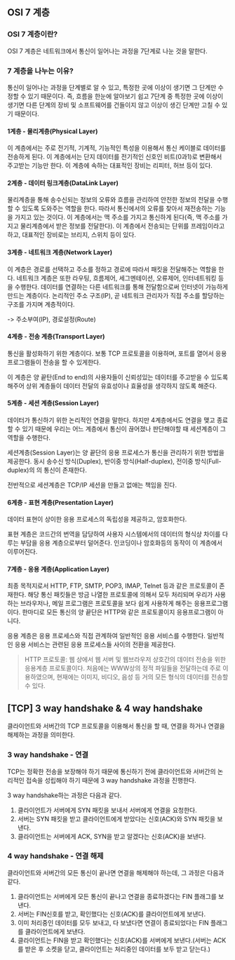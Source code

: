 ## OSI 7 계층

### OSI 7 계층이란?

OSI 7 계층은 네트워크에서 통신이 일어나는 과정을 7단계로 나눈 것을 말한다.

### 7 계층을 나누는 이유?

통신이 일어나는 과정을 단계별로 알 수 있고, 특정한 곳에 이상이 생기면 그 단계만 수정할 수 있기 때문이다. 즉, 흐름을 한눈에 알아보기 쉽고 7단계 중 특정한 곳에 이상이 생기면 다른 단계의 장비 및 소프트웨어를 건들이지 않고 이상이 생긴 단계만 고칠 수 있기 때문이다.

#### 1계층 - 물리계층(Physical Layer)

이 계층에서는 주로 전기적, 기계적, 기능적인 특성을 이용해서 통신 케이블로 데이터를 전송하게 된다. 이 계층에서는 단지 데이터를 전기적인 신호인 비트(0과1)로 변환해서 주고받는 기능만 한다. 이 계층에 속하는 대표적인 장비는 리피터, 허브 등이 있다.

#### 2계층 - 데이터 링크계층(DataLink Layer)

물리계층을 통해 송수신되는 정보의 오류와 흐름을 관리하여 안전한 정보의 전달을 수행할 수 있도록 도와주는 역할을 한다. 따라서 통신에서의 오류를 찾아서 재전송하는 기능을 가지고 있는 것이다. 이 계층에서는 맥 주소를 가지고 통신하게 된다(즉, 맥 주소를 가지고 물리계층에서 받은 정보를 전달한다). 이 계층에서 전송되는 단위를 프레임이라고 하고, 대표적인 장비로는 브리지, 스위치 등이 있다.

#### 3계층 - 네트워크 계층(Network Layer)

이 계층은 경로를 선택하고 주소를 정하고 경로에 따라서 패킷을 전달해주는 역할을 한다. 네트워크 계층은 또한 라우팅, 흐름제어, 세그멘테이션, 오류제어, 인터네트워킹 등을 수행한다. 데이터를 연결하는 다른 네트워크를 통해 전달함으로써 인터넷이 가능하게 만드는 계층이다. 논리적인 주소 구조(IP), 곧 네트워크 관리자가 직접 주소를 할당하는 구조를 가지며 계층적이다.

-> 주소부여(IP), 경로설정(Route)

#### 4계층 - 전송 계층(Transport Layer)

통신을 활성화하기 위한 계층이다. 보통 TCP 프로토콜을 이용하며, 포트를 열어서 응용프로그램들이 전송을 할 수 있게한다.

이 계층은 양 끝탄(End to end)의 사용자들이 신뢰성있는 데이터를 주고받을 수 있도록 해주어 상위 계층들이 데이터 전달의 유효성이나 효율성을 생각하지 않도록 해준다.

#### 5계층 - 세션 계층(Session Layer)

데이터가 통신하기 위한 논리적인 연결을 말한다. 하지만 4계층에서도 연결을 맺고 종료할 수 있기 때문에 우리는 어느 계층에서 통신이 끊어졌나 판단해야할 때 세션계층이 그 역할을 수행한다.

세션계층(Session Layer)는 양 끝단의 응용 프로세스가 통신을 관리하기 위한 방법을 제공한다. 동시 송수신 방식(Duplex), 반이중 방식(Half-duplex), 전이중 방식(Full-duplex)의 의 통신이 존재한다. 

전반적으로 세션계층은 TCP/IP 세션을 만들고 없애는 책임을 진다.

#### 6계층 - 표현 계층(Presentation Layer)

데이터 표현이 상이한 응용 프로세스의 독립성을 제공하고, 암호화한다.

표현 계층은 코드간의 번역을 담당하여 사용자 시스템에서의 데이터의 형식상 차이를 다루는 부담을 응용 계층으로부터 덜어준다. 인코딩이나 암호화등의 동작이 이 계층에서 이루어진다.

#### 7계층 - 응용 계층(Application Layer)

최종 목적지로서 HTTP, FTP, SMTP, POP3, IMAP, Telnet 등과 같은 프로토콜이 존재한다. 해당 통신 패킷들은 방금 나열한 프로토콜에 의해서 모두 처리되며 우리가 사용하는 브라우저나, 메일 프로그램은 프로토콜을 보다 쉽게 사용하게 해주는 응용프로그램이다. 한마디로 모든 통신의 양 끝단은 HTTP와 같은 프로토콜이지 응용프로그램이 아니다.

응용 계층은 응용 프로세스와 직접 관계하여 일반적인 응용 서비스를 수행한다. 일반적인 응용 서비스는 관련된 응용 프로세스들 사이의 전환을 제공한다.

> HTTP 프로토콜: 웹 상에서 웹 서버 및 웹브라우저 상호간의 데이터 전송을 위한 응용계층 프로토콜이다. 처음에는 WWW상의 정적 파일들을 전달하는데 주로 이용하였으며, 현재에는 이미지, 비디오, 음성 등 거의 모든 형식의 데이터를 전송할 수 있다.

## [TCP] 3 way handshake & 4 way handshake

클라이언트와 서버간의 TCP 프로토콜을 이용해서 통신을 할 때, 연결을 하거나 연결을 해제하는 과정을 의미한다.

### 3 way handshake - 연결

TCP는 정확한 전송을 보장해야 하기 때문에 통신하기 전에 클라이언트와 서버간의 논리적인 접속을 성립해야 하기 때문에 3 way handshake 과정을 진행한다.

3 way handshake하는 과정은 다음과 같다.

1. 클라이언트가 서버에게 SYN 패킷을 보내서 서버에게 연결을 요청한다.
2. 서버는 SYN 패킷을 받고 클라이언트에게 받았다는 신호(ACK)와 SYN 패킷을 보낸다.
3. 클라이언트는 서버에게 ACK, SYN을 받고 알겠다는 신호(ACK)을 보낸다.

### 4 way handshake - 연결 해제

클라이언트와 서버간의 모든 통신이 끝나면 연결을 해제해야 하는데, 그 과정은 다음과 같다.

1. 클라이언트는 서버에게 모든 통신이 끝나고 연결을 종료하겠다는 FIN 플래그를 보낸다.
2. 서버는 FIN신호를 받고, 확인했다는 신호(ACK)를 클라이언트에게 보낸다.
3. 이미 처리중인 데이터를 모두 보내고, 다 보냈다면 연결이 종료되었다는 FIN 플래그를 클라이언트에게 보낸다.
4. 클라이언트는 FIN을 받고 확인했다는 신호(ACK)를 서버에게 보낸다.(서버는 ACK를 받은 후 소켓을 닫고, 클라이언트는 처리중인 데이터를 보두 받고 닫는다.)

